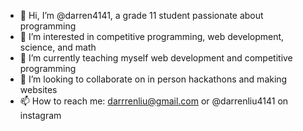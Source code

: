 - 👋 Hi, I’m @darren4141, a grade 11 student passionate about programming
- 👀 I’m interested in competitive programming, web development, science, and math
- 🌱 I’m currently teaching myself web development and competitive programming
- 💞️ I’m looking to collaborate on in person hackathons and making websites
- 📫 How to reach me: darrrenliu@gmail.com or @darrenliu4141 on instagram

<!---
darren4141/darren4141 is a ✨ special ✨ repository because its `README.md` (this file) appears on your GitHub profile.
You can click the Preview link to take a look at your changes.
--->

